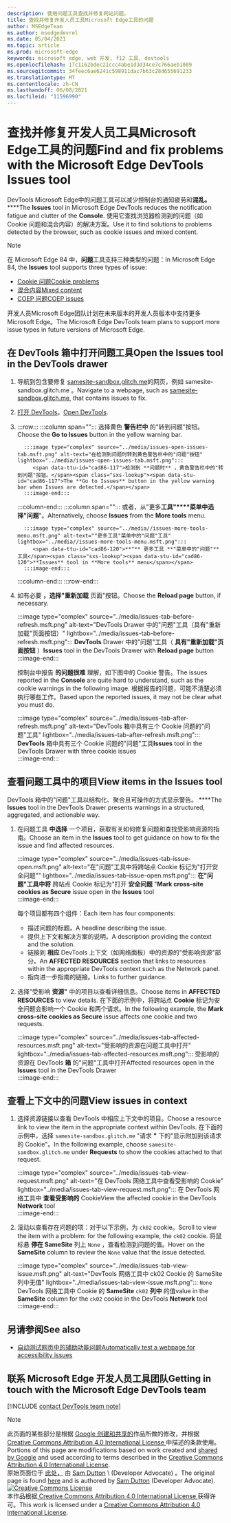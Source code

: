 ```yaml
---
description: 使用问题工具查找并修复网站问题。
title: 查找并修复开发人员工具Microsoft Edge工具的问题
author: MSEdgeTeam
ms.author: msedgedevrel
ms.date: 05/04/2021
ms.topic: article
ms.prod: microsoft-edge
keywords: microsoft edge, web 开发, f12 工具, devtools
ms.openlocfilehash: 17c1162bdec21ccc4abe1d3d34ce7c766aeb1009
ms.sourcegitcommit: 34feec6ae6241c598911dac7b63c28d655691233
ms.translationtype: MT
ms.contentlocale: zh-CN
ms.lasthandoff: 06/08/2021
ms.locfileid: "11596990"
---
```

<!-- Copyright Sam Dutton 

   Licensed under the Apache License, Version 2.0 (the "License");
   you may not use this file except in compliance with the License.
   You may obtain a copy of the License at

       https://www.apache.org/licenses/LICENSE-2.0

   Unless required by applicable law or agreed to in writing, software
   distributed under the License is distributed on an "AS IS" BASIS,
   WITHOUT WARRANTIES OR CONDITIONS OF ANY KIND, either express or implied.
   See the License for the specific language governing permissions and
   limitations under the License.  -->  
# <a name="find-and-fix-problems-with-the-microsoft-edge-devtools-issues-tool"></a><span data-ttu-id="cad86-104">查找并修复开发人员工具Microsoft Edge工具的问题</span><span class="sxs-lookup"><span data-stu-id="cad86-104">Find and fix problems with the Microsoft Edge DevTools Issues tool</span></span>  

<span data-ttu-id="cad86-105">DevTools Microsoft Edge中的问题工具可以减少控制台的通知疲劳和**混乱。** \*\*\*\*</span><span class="sxs-lookup"><span data-stu-id="cad86-105">The **Issues** tool in Microsoft Edge DevTools reduces the notification fatigue and clutter of the **Console**.</span></span>  <span data-ttu-id="cad86-106">使用它查找浏览器检测到的问题（如 Cookie 问题和混合内容）的解决方案。</span><span class="sxs-lookup"><span data-stu-id="cad86-106">Use it to find solutions to problems detected by the browser, such as cookie issues and mixed content.</span></span>  

> [!NOTE]
> <span data-ttu-id="cad86-107">在 Microsoft Edge 84 中，**问题**工具支持三种类型的问题：</span><span class="sxs-lookup"><span data-stu-id="cad86-107">In Microsoft Edge 84, the **Issues** tool supports three types of issue:</span></span>  
> *   [<span data-ttu-id="cad86-108">Cookie 问题</span><span class="sxs-lookup"><span data-stu-id="cad86-108">Cookie problems</span></span>][MDNSameSiteCookies]  
> *   [<span data-ttu-id="cad86-109">混合内容</span><span class="sxs-lookup"><span data-stu-id="cad86-109">Mixed content</span></span>][MDNMixedContent]  
> *   [<span data-ttu-id="cad86-110">COEP 问题</span><span class="sxs-lookup"><span data-stu-id="cad86-110">COEP issues</span></span>][W3CCOEPSpec]
> 
> <span data-ttu-id="cad86-111">开发人员Microsoft Edge团队计划在未来版本的开发人员版本中支持更多Microsoft Edge。</span><span class="sxs-lookup"><span data-stu-id="cad86-111">The Microsoft Edge DevTools team plans to support more issue types in future versions of Microsoft Edge.</span></span>  

## <a name="open-the-issues-tool-in-the-devtools-drawer"></a><span data-ttu-id="cad86-112">在 DevTools 箱中打开问题工具</span><span class="sxs-lookup"><span data-stu-id="cad86-112">Open the Issues tool in the DevTools drawer</span></span>  

1.  <span data-ttu-id="cad86-113">导航到包含要修复 [samesite-sandbox.glitch.me][GlitchSamesiteSandbox]的网页，例如 samesite-sandbox.glitch.me 。</span><span class="sxs-lookup"><span data-stu-id="cad86-113">Navigate to a webpage, such as [samesite-sandbox.glitch.me][GlitchSamesiteSandbox], that contains issues to fix.</span></span>  
1.  <span data-ttu-id="cad86-114">[打开 DevTools][DevtoolsOpen]。</span><span class="sxs-lookup"><span data-stu-id="cad86-114">[Open DevTools][DevtoolsOpen].</span></span>  
1.  :::row:::
       :::column span="":::
          <span data-ttu-id="cad86-115">选择黄色 **警告栏中** 的"转到问题"按钮。</span><span class="sxs-lookup"><span data-stu-id="cad86-115">Choose the **Go to Issues** button in the yellow warning bar.</span></span>  
          
          :::image type="complex" source="../media/issues-open-issues-tab.msft.png" alt-text="在检测到问题时转到黄色警告栏中的"问题"按钮" lightbox="../media/issues-open-issues-tab.msft.png":::
             <span data-ttu-id="cad86-117">检测到 **问题时** ，黄色警告栏中的"转到问题"按钮。</span><span class="sxs-lookup"><span data-stu-id="cad86-117">The **Go to Issues** button in the yellow warning bar when Issues are detected.</span></span>  
          :::image-end:::  
       :::column-end:::
       :::column span="":::
          <span data-ttu-id="cad86-118">或者，从"更多**工具"\*\*\*\*菜单中选择"问题**"。</span><span class="sxs-lookup"><span data-stu-id="cad86-118">Alternatively, choose **Issues** from the **More tools** menu.</span></span>  
          
          :::image type="complex" source="../media//issues-more-tools-menu.msft.png" alt-text=""更多工具"菜单中的"问题"工具" lightbox="../media//issues-more-tools-menu.msft.png":::
             <span data-ttu-id="cad86-120">**"** 更多工具 **"菜单中的"问题"** 工具</span><span class="sxs-lookup"><span data-stu-id="cad86-120">**Issues** tool in **More tools** menu</span></span>  
          :::image-end:::  
       :::column-end:::
    :::row-end:::
    
1.  <span data-ttu-id="cad86-121">如有必要 **，选择"重新加载** 页面"按钮。</span><span class="sxs-lookup"><span data-stu-id="cad86-121">Choose the **Reload page** button, if necessary.</span></span>  
    
    :::image type="complex" source="../media/issues-tab-before-refresh.msft.png" alt-text="DevTools Drawer 中的"问题"工具（具有"重新加载"页面按钮）" lightbox="../media/issues-tab-before-refresh.msft.png":::
       <span data-ttu-id="cad86-123">**DevTools** Drawer 中的"问题"工具（ **具有"重新加载"页面按钮** ）</span><span class="sxs-lookup"><span data-stu-id="cad86-123">**Issues** tool in the DevTools Drawer with **Reload page** button</span></span>  
    :::image-end:::  

    <span data-ttu-id="cad86-124">控制台中报告 **的问题很难** 理解，如下图中的 Cookie 警告。</span><span class="sxs-lookup"><span data-stu-id="cad86-124">The issues reported in the **Console** are quite hard to understand, such as the cookie warnings in the following image.</span></span>  <span data-ttu-id="cad86-125">根据报告的问题，可能不清楚必须执行哪些工作。</span><span class="sxs-lookup"><span data-stu-id="cad86-125">Based upon the reported issues, it may not be clear what you must do.</span></span>  
    
    :::image type="complex" source="../media/issues-tab-after-refresh.msft.png" alt-text="DevTools 箱中具有三个 Cookie 问题的"问题"工具" lightbox="../media/issues-tab-after-refresh.msft.png":::
       <span data-ttu-id="cad86-127">**DevTools** 箱中具有三个 Cookie 问题的"问题"工具</span><span class="sxs-lookup"><span data-stu-id="cad86-127">**Issues** tool in the DevTools Drawer with three cookie issues</span></span>  
    :::image-end:::  
    
## <a name="view-items-in-the-issues-tool"></a><span data-ttu-id="cad86-128">查看问题工具中的项目</span><span class="sxs-lookup"><span data-stu-id="cad86-128">View items in the Issues tool</span></span>  

<span data-ttu-id="cad86-129">DevTools 箱中的"问题"工具以结构化、聚合且可操作的方式显示警告。 \*\*\*\*</span><span class="sxs-lookup"><span data-stu-id="cad86-129">The **Issues** tool in the DevTools Drawer presents warnings in a structured, aggregated, and actionable way.</span></span>  

1.  <span data-ttu-id="cad86-130">在问题工具 **中选择** 一个项目，获取有关如何修复问题和查找受影响资源的指南。</span><span class="sxs-lookup"><span data-stu-id="cad86-130">Choose an item in the **Issues** tool to get guidance on how to fix the issue and find affected resources.</span></span>  
    
    :::image type="complex" source="../media/issues-tab-issue-open.msft.png" alt-text="在"问题"工具中将跨站点 Cookie 标记为"打开安全问题"" lightbox="../media/issues-tab-issue-open.msft.png":::
       <span data-ttu-id="cad86-132">**在"问题"工具中将** 跨站点 Cookie 标记为"打开 **安全问题** "</span><span class="sxs-lookup"><span data-stu-id="cad86-132">**Mark cross-site cookies as Secure** issue open in the **Issues** tool</span></span>  
    :::image-end:::  
    
    <span data-ttu-id="cad86-133">每个项目都有四个组件：</span><span class="sxs-lookup"><span data-stu-id="cad86-133">Each item has four components:</span></span>  
    
    *   <span data-ttu-id="cad86-134">描述问题的标题。</span><span class="sxs-lookup"><span data-stu-id="cad86-134">A headline describing the issue.</span></span>  
    *   <span data-ttu-id="cad86-135">提供上下文和解决方案的说明。</span><span class="sxs-lookup"><span data-stu-id="cad86-135">A description providing the context and the solution.</span></span>  
    *   <span data-ttu-id="cad86-136">链接到 **相应** DevTools 上下文（如网络面板）中的资源的"受影响资源"部分。</span><span class="sxs-lookup"><span data-stu-id="cad86-136">An **AFFECTED RESOURCES** section that links to resources within the appropriate DevTools context such as the Network panel.</span></span>  
    *   <span data-ttu-id="cad86-137">指向进一步指南的链接。</span><span class="sxs-lookup"><span data-stu-id="cad86-137">Links to further guidance.</span></span>  
    
1.  <span data-ttu-id="cad86-138">选择"受影响 **资源"** 中的项目以查看详细信息。</span><span class="sxs-lookup"><span data-stu-id="cad86-138">Choose items in **AFFECTED RESOURCES** to view details.</span></span>  <span data-ttu-id="cad86-139">在下面的示例中，将跨站点 **Cookie** 标记为安全问题会影响一个 Cookie 和两个请求。</span><span class="sxs-lookup"><span data-stu-id="cad86-139">In the following example, the **Mark cross-site cookies as Secure** issue affects one cookie and two requests.</span></span>  
    
    :::image type="complex" source="../media/issues-tab-affected-resources.msft.png" alt-text="受影响的资源在问题工具中打开" lightbox="../media/issues-tab-affected-resources.msft.png":::
       <span data-ttu-id="cad86-141">受影响的资源在 DevTools **箱** 的"问题"工具中打开</span><span class="sxs-lookup"><span data-stu-id="cad86-141">Affected resources open in the **Issues** tool in the DevTools Drawer</span></span>  
    :::image-end:::  
    
## <a name="view-issues-in-context"></a><span data-ttu-id="cad86-142">查看上下文中的问题</span><span class="sxs-lookup"><span data-stu-id="cad86-142">View issues in context</span></span>  

1.  <span data-ttu-id="cad86-143">选择资源链接以查看 DevTools 中相应上下文中的项目。</span><span class="sxs-lookup"><span data-stu-id="cad86-143">Choose a resource link to view the item in the appropriate context within DevTools.</span></span>  <span data-ttu-id="cad86-144">在下面的示例中，选择 `samesite-sandbox.glitch.me` "请求 **"** 下的"显示附加到该请求的 Cookie"。</span><span class="sxs-lookup"><span data-stu-id="cad86-144">In the following example, choose `samesite-sandbox.glitch.me` under **Requests** to show the cookies attached to that request.</span></span>  
    
    :::image type="complex" source="../media/issues-tab-view-request.msft.png" alt-text="在 DevTools 网络工具中查看受影响的 Cookie" lightbox="../media/issues-tab-view-request.msft.png":::
       <span data-ttu-id="cad86-146">在 DevTools 网络工具中 **查看受影响的** Cookie</span><span class="sxs-lookup"><span data-stu-id="cad86-146">View the affected cookie in the DevTools **Network** tool</span></span>  
    :::image-end:::  

1.  <span data-ttu-id="cad86-147">滚动以查看存在问题的项：对于以下示例，为 `ck02` cookie。</span><span class="sxs-lookup"><span data-stu-id="cad86-147">Scroll to view the item with a problem:  for the following example, the `ck02` cookie.</span></span>  <span data-ttu-id="cad86-148">将鼠标悬 **停在 SameSite** 列上 `None` ，查看检测到问题的值。</span><span class="sxs-lookup"><span data-stu-id="cad86-148">Hover on the **SameSite** column to review the `None` value that the issue detected.</span></span>  
    
    :::image type="complex" source="../media/issues-tab-view-issue.msft.png" alt-text="DevTools 网络工具中 ck02 Cookie 的 SameSite 列中无值" lightbox="../media/issues-tab-view-issue.msft.png":::
       `None` <span data-ttu-id="cad86-150">DevTools 网络工具中 Cookie 的 **SameSite** `ck02` **列中** 的值</span><span class="sxs-lookup"><span data-stu-id="cad86-150">value in the **SameSite** column for the `ck02` cookie in the DevTools **Network** tool</span></span>  
    :::image-end:::  


## <a name="see-also"></a><span data-ttu-id="cad86-151">另请参阅</span><span class="sxs-lookup"><span data-stu-id="cad86-151">See also</span></span>

* [<span data-ttu-id="cad86-152">自动测试网页中的辅助功能问题</span><span class="sxs-lookup"><span data-stu-id="cad86-152">Automatically test a webpage for accessibility issues</span></span>](../accessibility/test-issues-tool.md)


## <a name="getting-in-touch-with-the-microsoft-edge-devtools-team"></a><span data-ttu-id="cad86-153">联系 Microsoft Edge 开发人员工具团队</span><span class="sxs-lookup"><span data-stu-id="cad86-153">Getting in touch with the Microsoft Edge DevTools team</span></span>  

[!INCLUDE [contact DevTools team note](../includes/contact-devtools-team-note.md)]  

<!-- links -->  

[DevtoolsOpen]: ../open/index.md "打开 Microsoft Edge 开发人员工具 | Microsoft Docs"  

[GlitchSamesiteSandbox]: https://samesite-sandbox.glitch.me "SameSite Cookie 测试|小故障"  

[MDNSameSiteCookies]: https://developer.mozilla.org/docs/Web/HTTP/Headers/Set-Cookie/SameSite "SameSite cookie |MDN"  
[MDNMixedContent]: https://developer.mozilla.org/docs/Web/Security/Mixed_content "混合内容|MDN"  

[W3CCOEPSpec]: https://wicg.github.io/cross-origin-embedder-policy "跨源嵌入者策略|Web Incubator Community 组"  

> [!NOTE]
> <span data-ttu-id="cad86-159">此页面的某些部分是根据 [Google 创建和共享的][GoogleSitePolicies]作品所做的修改，并根据[ Creative Commons Attribution 4.0 International License ][CCA4IL]中描述的条款使用。</span><span class="sxs-lookup"><span data-stu-id="cad86-159">Portions of this page are modifications based on work created and [shared by Google][GoogleSitePolicies] and used according to terms described in the [Creative Commons Attribution 4.0 International License][CCA4IL].</span></span>  
> <span data-ttu-id="cad86-160">原始页面位于 [此处，](https://developers.google.com/web/tools/chrome-devtools/issues/index) 由 [Sam Dutton][SamDutton] \ (Developer Advocate\) 。</span><span class="sxs-lookup"><span data-stu-id="cad86-160">The original page is found [here](https://developers.google.com/web/tools/chrome-devtools/issues/index) and is authored by [Sam Dutton][SamDutton] \(Developer Advocate\).</span></span>  
[![Creative Commons License][CCby4Image]][CCA4IL]  
<span data-ttu-id="cad86-162">本作品根据[ Creative Commons Attribution 4.0 International License ][CCA4IL]获得许可。</span><span class="sxs-lookup"><span data-stu-id="cad86-162">This work is licensed under a [Creative Commons Attribution 4.0 International License][CCA4IL].</span></span>  

[CCA4IL]: https://creativecommons.org/licenses/by/4.0  
[CCby4Image]: https://i.creativecommons.org/l/by/4.0/88x31.png  
[GoogleSitePolicies]: https://developers.google.com/terms/site-policies  
[KayceBasques]: https://developers.google.com/web/resources/contributors#kayce-basques  
[SamDutton]: https://developers.google.com/web/resources/contributors#sam-dutton  
